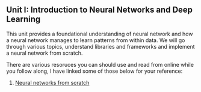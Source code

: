 ## Unit I: Introduction to Neural Networks and Deep Learning

This unit provides a foundational understanding of neural network and how a neural network manages to learn patterns from within data. We will go through various topics, understand libraries and frameworks and implement a neural network from scratch. 

There are various resoruces you can should use and read from online while you follow along, I have linked some of those below for your reference:
1. [Neural networks from scratch](https://www.youtube.com/watch?v=Wo5dMEP_BbI&list=PLQVvvaa0QuDcjD5BAw2DxE6OF2tius3V3)